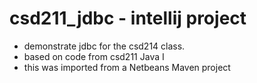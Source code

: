 # csd211_jdbc - intellij project
- demonstrate jdbc for the csd214 class.
- based on code from csd211 Java I
- this was imported from a Netbeans Maven project
